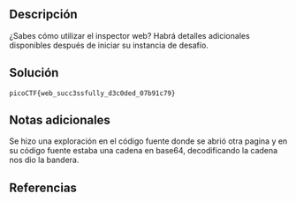## Descripción
¿Sabes cómo utilizar el inspector web?
Habrá detalles adicionales disponibles después de iniciar su instancia de desafío.
## Solución
`picoCTF{web_succ3ssfully_d3c0ded_07b91c79}`
## Notas adicionales
Se hizo una exploración en el código fuente donde se abrió otra pagina y en su código fuente estaba una cadena en base64, decodificando la cadena nos dio la bandera.
## Referencias
